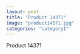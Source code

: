 ```yaml
---
layout: post
title: "Product 14371"
image: "product14371.jpg"
categories: "category1"
---
```

Product 14371
